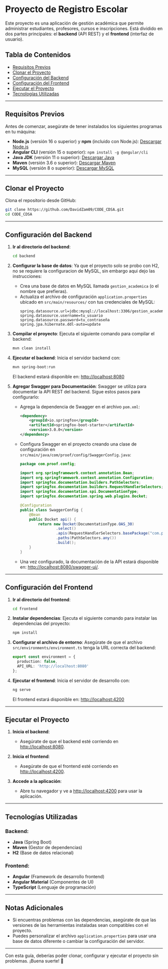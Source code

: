 # Proyecto de Registro Escolar

Este proyecto es una aplicación de gestión académica que permite administrar estudiantes, profesores, cursos e inscripciones. Está dividido en dos partes principales: el **backend** (API REST) y el **frontend** (interfaz de usuario).

## Tabla de Contenidos
- [Requisitos Previos](#requisitos-previos)
- [Clonar el Proyecto](#clonar-el-proyecto)
- [Configuración del Backend](#configuración-del-backend)
- [Configuración del Frontend](#configuración-del-frontend)
- [Ejecutar el Proyecto](#ejecutar-el-proyecto)
- [Tecnologías Utilizadas](#tecnologías-utilizadas)

---

## Requisitos Previos

Antes de comenzar, asegúrate de tener instalados los siguientes programas en tu máquina:

- **Node.js** (versión 16 o superior) y **npm** (incluido con Node.js): [Descargar Node.js](https://nodejs.org/)
- **Angular CLI** (versión 15 o superior): `npm install -g @angular/cli`
- **Java JDK** (versión 11 o superior): [Descargar Java](https://www.oracle.com/java/technologies/javase-downloads.html)
- **Maven** (versión 3.6 o superior): [Descargar Maven](https://maven.apache.org/download.cgi)
- **MySQL** (versión 8 o superior): [Descargar MySQL](https://dev.mysql.com/downloads/)

---

## Clonar el Proyecto

Clona el repositorio desde GitHub:

```bash
git clone https://github.com/DavidZam09/CODE_CDSA.git
cd CODE_CDSA
```

---

## Configuración del Backend

1. **Ir al directorio del backend**:
   ```bash
   cd backend
   ```

2. **Configurar la base de datos**:
   Ya que el proyecto solo se probo con H2, no se requiere la configuracion de MySQL, sin embargo aqui dejo las instrucciones:
   - Crea una base de datos en MySQL llamada `gestion_academica` (o el nombre que prefieras).
   - Actualiza el archivo de configuración `application.properties` ubicado en `src/main/resources/` con tus credenciales de MySQL:
     ```properties
     spring.datasource.url=jdbc:mysql://localhost:3306/gestion_academica
     spring.datasource.username=tu_usuario
     spring.datasource.password=tu_contraseña
     spring.jpa.hibernate.ddl-auto=update
     ```

4. **Compilar el proyecto**:
   Ejecuta el siguiente comando para compilar el backend:
   ```bash
   mvn clean install
   ```

5. **Ejecutar el backend**:
   Inicia el servidor backend con:
   ```bash
   mvn spring-boot:run
   ```

   El backend estará disponible en: [http://localhost:8080](http://localhost:8080)

6. **Agregar Swagger para Documentación**:
   Swagger se utiliza para documentar la API REST del backend. Sigue estos pasos para configurarlo:

   - Agrega la dependencia de Swagger en el archivo `pom.xml`:
     ```xml
     <dependency>
         <groupId>io.springfox</groupId>
         <artifactId>springfox-boot-starter</artifactId>
         <version>3.0.0</version>
     </dependency>
     ```

   - Configura Swagger en el proyecto creando una clase de configuración en `src/main/java/com/proof/config/SwaggerConfig.java`:
     ```java
     package com.proof.config;

     import org.springframework.context.annotation.Bean;
     import org.springframework.context.annotation.Configuration;
     import springfox.documentation.builders.PathSelectors;
     import springfox.documentation.builders.RequestHandlerSelectors;
     import springfox.documentation.spi.DocumentationType;
     import springfox.documentation.spring.web.plugins.Docket;

     @Configuration
     public class SwaggerConfig {
         @Bean
         public Docket api() {
             return new Docket(DocumentationType.OAS_30)
                     .select()
                     .apis(RequestHandlerSelectors.basePackage("com.proof"))
                     .paths(PathSelectors.any())
                     .build();
         }
     }
     ```

   - Una vez configurado, la documentación de la API estará disponible en: [http://localhost:8080/swagger-ui/](http://localhost:8080/swagger-ui/).

---

## Configuración del Frontend

1. **Ir al directorio del frontend**:
   ```bash
   cd frontend
   ```

2. **Instalar dependencias**:
   Ejecuta el siguiente comando para instalar las dependencias del proyecto:
   ```bash
   npm install
   ```

3. **Configurar el archivo de entorno**:
   Asegúrate de que el archivo `src/environments/environment.ts` tenga la URL correcta del backend:
   ```typescript
   export const environment = {
     production: false,
     API_URL: 'http://localhost:8080'
   };
   ```

4. **Ejecutar el frontend**:
   Inicia el servidor de desarrollo con:
   ```bash
   ng serve
   ```

   El frontend estará disponible en: [http://localhost:4200](http://localhost:4200)

---

## Ejecutar el Proyecto

1. **Inicia el backend**:
   - Asegúrate de que el backend esté corriendo en [http://localhost:8080](http://localhost:8080).

2. **Inicia el frontend**:
   - Asegúrate de que el frontend esté corriendo en [http://localhost:4200](http://localhost:4200).

3. **Accede a la aplicación**:
   - Abre tu navegador y ve a [http://localhost:4200](http://localhost:4200) para usar la aplicación.

---

## Tecnologías Utilizadas

### Backend:
- **Java** (Spring Boot)
- **Maven** (Gestor de dependencias)
- **H2** (Base de datos relacional)

### Frontend:
- **Angular** (Framework de desarrollo frontend)
- **Angular Material** (Componentes de UI)
- **TypeScript** (Lenguaje de programación)

---

## Notas Adicionales

- Si encuentras problemas con las dependencias, asegúrate de que las versiones de las herramientas instaladas sean compatibles con el proyecto.
- Puedes personalizar el archivo `application.properties` para usar una base de datos diferente o cambiar la configuración del servidor.

---

Con esta guía, deberías poder clonar, configurar y ejecutar el proyecto sin problemas. ¡Buena suerte! 🚀
